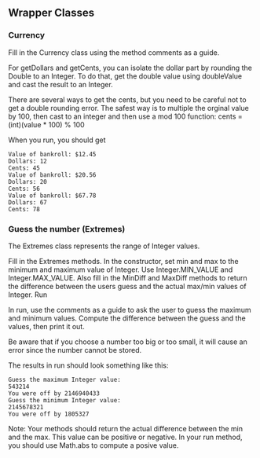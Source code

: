 ## Wrapper Classes

### Currency

Fill in the Currency class using the method comments as a guide.

For getDollars and getCents, you can isolate the dollar part by rounding the Double to an Integer. To do that, get the double value using doubleValue and cast the result to an Integer.

There are several ways to get the cents, but you need to be careful not to get a double rounding error. The safest way is to multiple the orginal value by 100, then cast to an integer and then use a mod 100 function:
cents = (int)(value * 100) % 100

When you run, you should get
```
Value of bankroll: $12.45
Dollars: 12
Cents: 45
Value of bankroll: $20.56
Dollars: 20
Cents: 56
Value of bankroll: $67.78
Dollars: 67
Cents: 78
```

### Guess the number (Extremes)

The Extremes class represents the range of Integer values.

Fill in the Extremes methods. In the constructor, set min and max to the minimum and maximum value of Integer. Use Integer.MIN_VALUE and Integer.MAX_VALUE. Also fill in the MinDiff and MaxDiff methods to return the difference between the users guess and the actual max/min values of Integer.
Run

In run, use the comments as a guide to ask the user to guess the maximum and minimum values. Compute the difference between the guess and the values, then print it out.

Be aware that if you choose a number too big or too small, it will cause an error since the number cannot be stored.

The results in run should look something like this:

```
Guess the maximum Integer value: 
543214
You were off by 2146940433
Guess the minimum Integer value: 
2145678321
You were off by 1805327
```

Note: Your methods should return the actual difference between the min and the max. This value can be positive or negative. In your run method, you should use Math.abs to compute a posive value.
